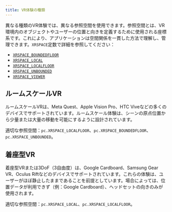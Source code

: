 ```yaml
---
title: VR体験の種類
---
```


異なる種類のVR体験では、異なる参照空間を使用できます。参照空間とは、VR環境内のオブジェクトやユーザーの位置と向きを定義するために使用される座標系です。これにより、アプリケーションは空間関係を一貫した方法で理解し、管理できます。`XRSPACE`定数で詳細を参照してください：

* [`XRSPACE_BOUNDEDFLOOR`](https://api.playcanvas.com/engine/variables/XRSPACE_BOUNDEDFLOOR.html)
* [`XRSPACE_LOCAL`](https://api.playcanvas.com/engine/variables/XRSPACE_LOCAL.html)
* [`XRSPACE_LOCALFLOOR`](https://api.playcanvas.com/engine/variables/XRSPACE_LOCALFLOOR.html)
* [`XRSPACE_UNBOUNDED`](https://api.playcanvas.com/engine/variables/XRSPACE_UNBOUNDED.html)
* [`XRSPACE_VIEWER`](https://api.playcanvas.com/engine/variables/XRSPACE_VIEWER.html)

## ルームスケールVR

ルームスケールVRは、Meta Quest、Apple Vision Pro、HTC Viveなどの多くのデバイスでサポートされています。ルームスケール体験は、シーンの原点位置から少量または大量の移動を可能にするように設計されています。

適切な参照空間：`pc.XRSPACE_LOCALFLOOR`、`pc.XRSPACE_BOUNDEDFLOOR`、`pc.XRSPACE_UNBOUNDED`。

## 着座型VR

着座型VRまたは3DoF（3自由度）は、Google Cardboard、Samsung Gear VR、Oculus Riftなどのデバイスでサポートされています。これらの体験は、ユーザーがほぼ静止したままであることを前提としています。場合によっては、位置データが利用できず（例：Google Cardboard）、ヘッドセットの向きのみが使用されます。

適切な参照空間：`pc.XRSPACE_LOCAL`、`pc.XRSPACE_LOCALFLOOR`。
